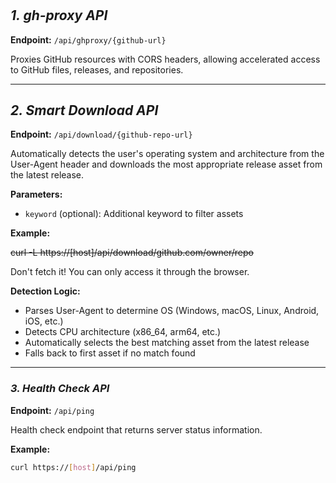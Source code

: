 #

## _1. gh-proxy API_

**Endpoint:** `/api/ghproxy/{github-url}`

Proxies GitHub resources with CORS headers, allowing accelerated access to GitHub files, releases, and repositories.

---

## _2. Smart Download API_

**Endpoint:** `/api/download/{github-repo-url}`

Automatically detects the user's operating system and architecture from the User-Agent header and downloads the most appropriate release asset from the latest release.

**Parameters:**

- `keyword` (optional): Additional keyword to filter assets

**Example:**

~~curl -L https://[host]/api/download/github.com/owner/repo~~

Don't fetch it! You can only access it through the browser.

**Detection Logic:**

- Parses User-Agent to determine OS (Windows, macOS, Linux, Android, iOS, etc.)
- Detects CPU architecture (x86_64, arm64, etc.)
- Automatically selects the best matching asset from the latest release
- Falls back to first asset if no match found

---

### _3. Health Check API_

**Endpoint:** `/api/ping`

Health check endpoint that returns server status information.

**Example:**

```bash
curl https://[host]/api/ping
```
